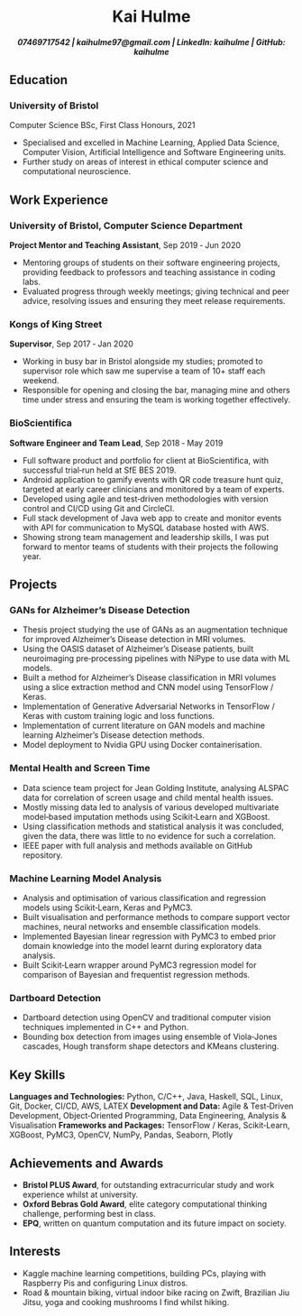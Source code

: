<h1 align="center">Kai Hulme</h1>

<h5 align="center">07469717542 | kaihulme97@gmail.com | LinkedIn: kaihulme | GitHub: kaihulme</h5>

## Education

### University of Bristol

Computer Science BSc, First Class Honours, 2021

- Specialised and excelled in Machine Learning, Applied Data Science, Computer Vision, Artificial Intelligence and Software Engineering units.
- Further study on areas of interest in ethical computer science and computational neuroscience.

## Work Experience

### University of Bristol, Computer Science Department

**Project Mentor and Teaching Assistant**, Sep 2019 ‑ Jun 2020

- Mentoring groups of students on their software engineering projects, providing feedback to professors and teaching assistance in coding labs.
- Evaluated progress through weekly meetings; giving technical and peer advice, resolving issues and ensuring they meet release requirements.

### Kongs of King Street

**Supervisor**, Sep 2017 ‑ Jan 2020

- Working in busy bar in Bristol alongside my studies; promoted to supervisor role which saw me supervise a team of 10+ staff each weekend.
- Responsible for opening and closing the bar, managing mine and others time under stress and ensuring the team is working together effectively.

### BioScientifica

**Software Engineer and Team Lead**, Sep 2018 ‑ May 2019

- Full software product and portfolio for client at BioScientifica, with successful trial‑run held at SfE BES 2019.
- Android application to gamify events with QR code treasure hunt quiz, targeted at early career clinicians and monitored by a team of experts.
- Developed using agile and test‑driven methodologies with version control and CI/CD using Git and CircleCI.
- Full stack development of Java web app to create and monitor events with API for communication to MySQL database hosted with AWS.
- Showing strong team management and leadership skills, I was put forward to mentor teams of students with their projects the following year.

## Projects

### GANs for Alzheimer’s Disease Detection

- Thesis project studying the use of GANs as an augmentation technique for improved Alzheimer’s Disease detection in MRI volumes.
- Using the OASIS dataset of Alzheimer’s Disease patients, built neuroimaging pre‑processing pipelines with NiPype to use data with ML models.
- Built a method for Alzheimer’s Disease classification in MRI volumes using a slice extraction method and CNN model using TensorFlow / Keras.
- Implementation of Generative Adversarial Networks in TensorFlow / Keras with custom training logic and loss functions.
- Implementation of current literature on GAN models and machine learning Alzheimer’s Disease detection methods.
- Model deployment to Nvidia GPU using Docker containerisation.

### Mental Health and Screen Time

- Data science team project for Jean Golding Institute, analysing ALSPAC data for correlation of screen usage and child mental health issues.
- Mostly missing data led to analysis of various developed multivariate model‑based imputation methods using Scikit‑Learn and XGBoost.
- Using classification methods and statistical analysis it was concluded, given the data, there was little to no evidence for such a correlation.
- IEEE paper with full analysis and methods available on GitHub repository.

### Machine Learning Model Analysis

- Analysis and optimisation of various classification and regression models using Scikit‑Learn, Keras and PyMC3.
- Built visualisation and performance methods to compare support vector machines, neural networks and ensemble classification models.
- Implemented Bayesian linear regression with PyMC3 to embed prior domain knowledge into the model learnt during exploratory data analysis.
- Built Scikit‑Learn wrapper around PyMC3 regression model for comparison of Bayesian and frequentist regression methods.

### Dartboard Detection

- Dartboard detection using OpenCV and traditional computer vision techniques implemented in C++ and Python.
- Bounding box detection from images using ensemble of Viola‑Jones cascades, Hough transform shape detectors and KMeans clustering.

## Key Skills

**Languages and Technologies:** Python, C/C++, Java, Haskell, SQL, Linux, Git, Docker, CI/CD, AWS, LATEX
**Development and Data:** Agile & Test‑Driven Development, Object‑Oriented Programming, Data Engineering, Analysis & Visualisation
**Frameworks and Packages:** TensorFlow / Keras, Scikit‑Learn, XGBoost, PyMC3, OpenCV, NumPy, Pandas, Seaborn, Plotly

## Achievements and Awards

- **Bristol PLUS Award**, for outstanding extracurricular study and work experience whilst at university.
- **Oxford Bebras Gold Award**, elite category computational thinking challenge, performing best in class. 
- **EPQ**, written on quantum computation and its future impact on society. 

## Interests

- Kaggle machine learning competitions, building PCs, playing with Raspberry Pis and configuring Linux distros.
- Road & mountain biking, virtual indoor bike racing on Zwift, Brazilian Jiu Jitsu, yoga and cooking mushrooms I find whilst hiking.
